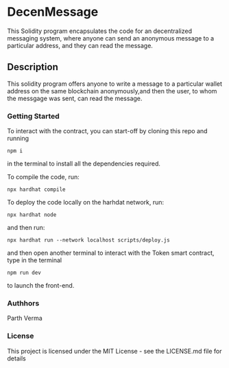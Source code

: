 # DecenMessage

This Solidity program encapsulates the code for an decentralized messaging system, where anyone can send an anonymous message to a
particular address, and they can read the message.

## Description

This solidity program offers anyone to write a message to a particular wallet address on the same blockchain anonymously,and then the user,
to whom the messgage was sent, can read the message.

### Getting Started

To interact with the contract, you can start-off by cloning this repo and running

```
npm i
```

in the terminal to install all the dependencies required.

To compile the code, run:

```
npx hardhat compile
```

To deploy the code locally on the harhdat network, run:

```
npx hardhat node
```

and then run:

```
npx hardhat run --network localhost scripts/deploy.js
```

and then open another terminal to interact with the Token smart contract, type in the terminal

```
npm run dev
```

to launch the front-end.

### Authhors

Parth Verma

### License

This project is licensed under the MIT License - see the LICENSE.md file for details
